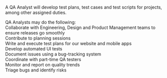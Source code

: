 A QA Analyst will develop test plans, test cases and test scripts for projects, among other assigned duties.  
  
QA Analysts may do the following:  
Collaborate with Engineering, Design and Product Management teams to ensure releases go smoothly  
Contribute to planning sessions  
Write and execute test plans for our website and mobile apps  
Develop automated UI tests  
Document issues using a bug-tracking system  
Coordinate with part-time QA testers  
Monitor and report on quality trends  
Triage bugs and identify risks